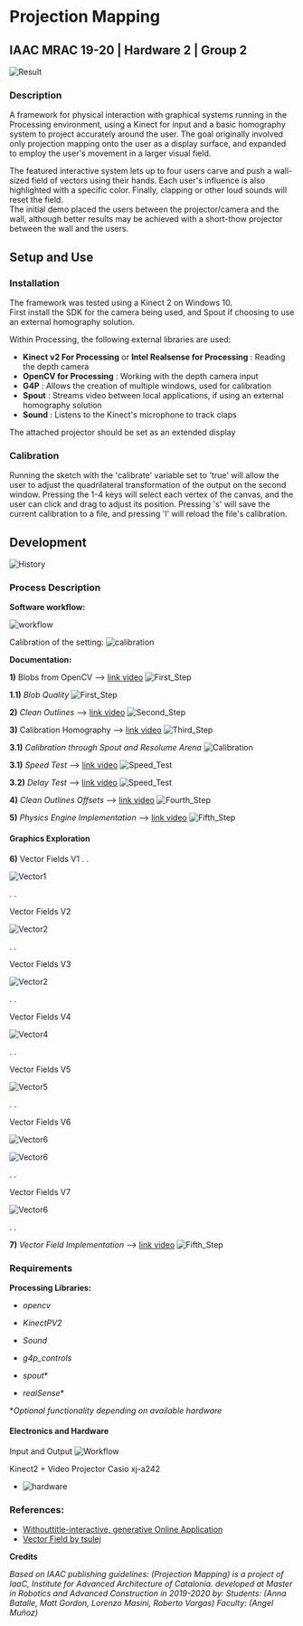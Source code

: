 # Projection Mapping
## IAAC MRAC 19-20 | Hardware 2 | Group 2

![Result](./doc/Feathers2.jpg)

### Description

A framework for physical interaction with graphical systems running in the Processing environment, using a Kinect for input and a basic homography system to project accurately around the user.
The goal originally involved only projection mapping onto the user as a display surface, and expanded to employ the user's movement in a larger visual field.

The featured interactive system lets up to four users carve and push a wall-sized field of vectors using their hands. Each user's influence is also highlighted with a specific color. Finally, clapping or other loud sounds will reset the field.  
The initial demo placed the users between the projector/camera and the wall, although better results may be achieved with a short-thow projector between the wall and the users.  

## Setup and Use

### Installation
The framework was tested using a Kinect 2 on Windows 10.  
First install the SDK for the camera being used, and Spout if choosing to use an external homography solution.

Within Processing, the following external libraries are used:
- **Kinect v2 For Processing** or **Intel Realsense for Processing** : Reading the depth camera
- **OpenCV for Processing** : Working with the depth camera input
- **G4P** : Allows the creation of multiple windows, used for calibration
- **Spout** : Streams video between local applications, if using an external homography solution
- **Sound** : Listens to the Kinect's microphone to track claps

The attached projector should be set as an extended display

### Calibration
Running the sketch with the 'calibrate' variable set to 'true' will allow the user to adjust the quadrilateral transformation of the output on the second window. Pressing the 1-4 keys will select each vertex of the canvas, and the user can click and drag to adjust its position. Pressing 's' will save the current calibration to a file, and pressing 'l' will reload the file's calibration. 


## Development

![History](./doc/History.jpg)

### Process Description

**Software workflow:**

![workflow](./doc/workflow.jpg)

Calibration of the setting:
![calibration](./doc/calibration.jpg)


**Documentation:**

**1)** Blobs from OpenCV --> [link video](https://www.youtube.com/watch?v=LoU_e9nNRB8)
![First_Step](./doc/1.jpg)

**1.1)** *Blob Quality*
![First_Step](./doc/Blob_Quality.jpg)

**2)** *Clean Outlines* --> [link video](https://www.youtube.com/watch?v=uaYo_nu1j8A)
![Second_Step](./doc/2.jpg)

**3)** Calibration Homography --> [link video](https://www.youtube.com/watch?v=-CA7zrLlXVk)
![Third_Step](./doc/3.jpg)

**3.1)** *Calibration through Spout and Resolume Arena*
![Calibration](./doc/Delay_Test.jpg)

**3.1)** *Speed Test* --> [link video](https://www.youtube.com/watch?v=fbgv05gPEUY)
![Speed_Test](./doc/IMG_20200212_131307.jpg)

**3.2)** *Delay Test* --> [link video](https://www.youtube.com/watch?v=lHEGZzV15lw)
![Speed_Test](./doc/Delay_Test2.jpg)

**4)** *Clean Outlines Offsets* --> [link video](https://www.youtube.com/watch?v=eJJTYA-iC-M)
![Fourth_Step](./doc/4.jpg)

**5)** *Physics Engine Implementation* --> [link video](https://www.youtube.com/watch?v=-C0LxvOYOOE)
![Fifth_Step](./doc/5.jpg)

#### Graphics Exploration

**6)** Vector Fields V1
.
.

![Vector1](./doc/v1-tot.jpg)

.
.

Vector Fields V2

![Vector2](./doc/v2.jpg)

.
.

Vector Fields V3

![Vector2](./doc/v3.jpg)

.
.

Vector Fields V4

![Vector4](./doc/v4.jpg)

.
.

Vector Fields V5

![Vector5](./doc/v5.jpg)

.
.

Vector Fields V6

![Vector6](./doc/v61.jpg)

![Vector6](./doc/v62.jpg)

.
.

Vector Fields V7

![Vector6](./doc/v7.jpg)

.
.

**7)** *Vector Field Implementation* --> [link video](https://www.youtube.com/watch?v=Rx-mc5FtOwc)
![Fifth_Step](./doc/Feathers.jpg)

### Requirements

**Processing Libraries:**

* *opencv*

* *KinectPV2*

* *Sound*

* *g4p_controls*

* *spout**

* *realSense**

**Optional functionality depending on available hardware*


#### Electronics and Hardware

Input and Output
![Workflow](./doc/diagram.jpg)

Kinect2 + Video Projector Casio xj-a242
 *   ![hardware](./doc/hardw.jpg)


### References:

* [Withouttitle-interactive, generative Online Application](https://www.liaworks.com/theprojects/withouttitle/)
* [Vector Field by tsulej](https://generateme.wordpress.com/2016/04/24/drawing-vector-field/)

 **Credits**


 _Based on IAAC publishing guidelines:
 (Projection Mapping) is a project of IaaC, Institute for Advanced Architecture of Catalonia. developed at Master in Robotics and Advanced Construction in 2019-2020 by:
 Students: (Anna Batalle, Matt Gordon, Lorenzo Masini, Roberto Vargas)
 Faculty: (Angel Muñoz)_
